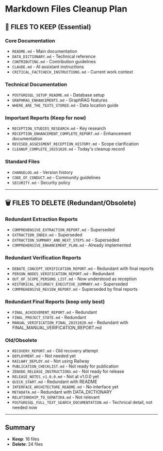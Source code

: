 # Markdown Files Cleanup Plan

## 📁 FILES TO KEEP (Essential)

### Core Documentation
- `README.md` - Main documentation
- `DATA_DICTIONARY.md` - Technical reference
- `CONTRIBUTING.md` - Contribution guidelines
- `CLAUDE.md` - AI assistant instructions
- `CRITICAL_FACTCHECK_INSTRUCTIONS.md` - Current work context

### Technical Documentation
- `POSTGRESQL_SETUP_README.md` - Database setup
- `GRAPHRAG_ENHANCEMENTS.md` - GraphRAG features
- `WHERE_ARE_THE_TEXTS_STORED.md` - Data location guide

### Important Reports (Keep for now)
- `RECEPTION_STUDIES_RESEARCH.md` - Key research
- `RECEPTION_ENHANCEMENT_COMPLETE_REPORT.md` - Enhancement documentation
- `REVISED_ASSESSMENT_RECEPTION_HISTORY.md` - Scope clarification
- `CLEANUP_COMPLETE_20251020.md` - Today's cleanup record

### Standard Files
- `CHANGELOG.md` - Version history
- `CODE_OF_CONDUCT.md` - Community guidelines
- `SECURITY.md` - Security policy

---

## 🗑️ FILES TO DELETE (Redundant/Obsolete)

### Redundant Extraction Reports
- `COMPREHENSIVE_EXTRACTION_REPORT.md` - Superseded
- `EXTRACTION_INDEX.md` - Superseded
- `EXTRACTION_SUMMARY_AND_NEXT_STEPS.md` - Superseded
- `COMPREHENSIVE_ENHANCEMENT_PLAN.md` - Already implemented

### Redundant Verification Reports
- `DEBATE_CONCEPT_VERIFICATION_REPORT.md` - Redundant with final reports
- `PERSON_NODES_VERIFICATION_REPORT.md` - Redundant
- `OUT_OF_SCOPE_PERSONS_LIST.md` - Now understood as reception
- `HISTORICAL_ACCURACY_EXECUTIVE_SUMMARY.md` - Superseded
- `COMPREHENSIVE_REVIEW_REPORT.md` - Superseded by final reports

### Redundant Final Reports (keep only best)
- `FINAL_ACHIEVEMENT_REPORT.md` - Redundant
- `FINAL_PROJECT_STATE.md` - Redundant
- `MANUAL_VERIFICATION_FINAL_20251020.md` - Redundant with FINAL_MANUAL_VERIFICATION_REPORT.md

### Old/Obsolete
- `RECOVERY_REPORT.md` - Old recovery attempt
- `DEPLOYMENT.md` - Not needed yet
- `RAILWAY_DEPLOY.md` - Not using Railway
- `PUBLICATION_CHECKLIST.md` - Not ready for publication
- `ZENODO_RELEASE_INSTRUCTIONS.md` - Not ready for release
- `RELEASE_NOTES_v1.0.0.md` - Not at v1.0.0 yet
- `QUICK_START.md` - Redundant with README
- `INTERFACE_ARCHITECTURE_README.md` - No interface yet
- `METADATA.md` - Redundant with DATA_DICTIONARY
- `RELATIONSHIP_TO_SEMATIKA.md` - Not relevant
- `POSTGRESQL_FULL_TEXT_SEARCH_DOCUMENTATION.md` - Technical detail, not needed now

---

## Summary
- **Keep**: 16 files
- **Delete**: 24 files
